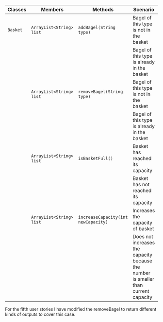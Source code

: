 
| Classes  | Members                  | Methods                             | Scenario                                                                            | Outputs                 |
|----------|--------------------------|-------------------------------------|-------------------------------------------------------------------------------------|-------------------------|
| `Basket` | `ArrayList<String> list` | `addBagel(String type)`             | Bagel of this type is not in the basket                                             | true                    |
|          |                          |                                     | Bagel of this type is already  in the basket                                        | false                   |
|          | `ArrayList<String> list` | `removeBagel(String type)`          | Bagel of this type is not in the basket                                             | "Does not exist"        |
|          |                          |                                     | Bagel of this type is already  in the basket                                        | "Removed"               |
|          | `ArrayList<String> list` | `isBasketFull()`                    | Basket has reached its capacity                                                     | true                    |
|          |                          |                                     | Basket has not reached its capacity                                                 | false                   |
|          | `ArrayList<String> list` | `increaseCapacity(int newCapacity)` | Increases the capacity of basket                                                    | "Done"                  |
|          |                          |                                     | Does not increases the capacity because the number is smaller than current capacity | "Enter a bigger number" |

For the fifth user stories I have modified the removeBagel to return different kinds of outputs to cover this case.